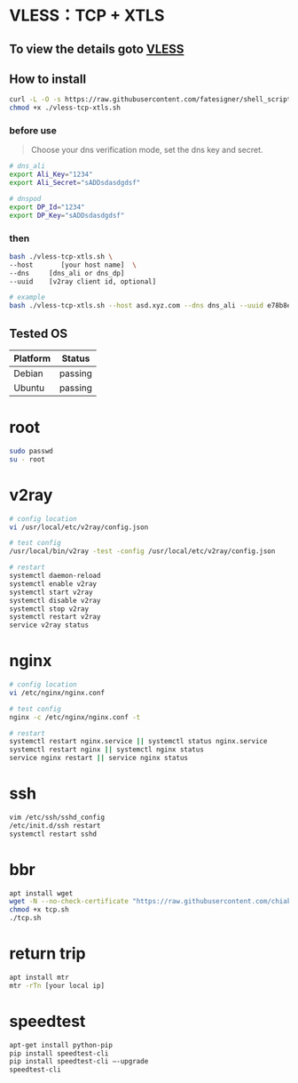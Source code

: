 # VLESS：TCP + XTLS
## To view the details goto [VLESS](https://www.v2fly.org/config/protocols/vless.html#outboundconfigurationobject) 

## How to install

```bash
curl -L -O -s https://raw.githubusercontent.com/fatesigner/shell_scripts/master/vless-tcp-xtls/vless-tcp-xtls.sh
chmod +x ./vless-tcp-xtls.sh
```

### before use
> Choose your dns verification mode, set the dns key and secret.

```bash
# dns_ali
export Ali_Key="1234"
export Ali_Secret="sADDsdasdgdsf"

# dnspod
export DP_Id="1234"
export DP_Key="sADDsdasdgdsf"
```

### then 

```bash
bash ./vless-tcp-xtls.sh \
--host       [your host name]  \
--dns     [dns_ali or dns_dp]
--uuid    [v2ray client id, optional]

# example
bash ./vless-tcp-xtls.sh --host asd.xyz.com --dns dns_ali --uuid e78b8e2c-85cd-4b33-847b-7ec741231d9a
```

## Tested OS
| Platform | Status|
|----|-------|
|Debian|passing
|Ubuntu|passing

# root
```bash
sudo passwd
su - root
```

# v2ray

```bash
# config location
vi /usr/local/etc/v2ray/config.json

# test config
/usr/local/bin/v2ray -test -config /usr/local/etc/v2ray/config.json

# restart
systemctl daemon-reload 
systemctl enable v2ray
systemctl start v2ray
systemctl disable v2ray
systemctl stop v2ray
systemctl restart v2ray
service v2ray status
```

# nginx
```bash
# config location
vi /etc/nginx/nginx.conf

# test config
nginx -c /etc/nginx/nginx.conf -t

# restart
systemctl restart nginx.service || systemctl status nginx.service
systemctl restart nginx || systemctl nginx status
service nginx restart || service nginx status
```

# ssh
```bash
vim /etc/ssh/sshd_config
/etc/init.d/ssh restart
systemctl restart sshd
```

# bbr
```bash
apt install wget
wget -N --no-check-certificate "https://raw.githubusercontent.com/chiakge/Linux-NetSpeed/master/tcp.sh"
chmod +x tcp.sh
./tcp.sh
```

# return trip
```bash
apt install mtr
mtr -rTn [your local ip]
```

# speedtest
```bash
apt-get install python-pip
pip install speedtest-cli
pip install speedtest-cli –-upgrade
speedtest-cli
```
